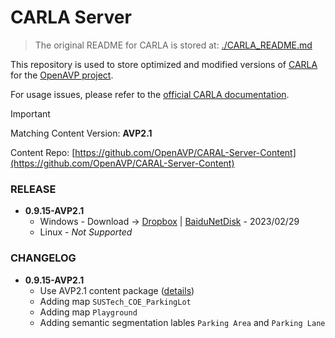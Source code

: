 # CARLA Server

> The original README for CARLA is stored at: [./CARLA_README.md](./CARLA_README.md)

This repository is used to store optimized and modified versions of [CARLA](https://carla.org/) for the [OpenAVP project](https://github.com/OpenAVP). 

For usage issues, please refer to the [official CARLA documentation](https://carla.readthedocs.io/en/latest/).

> [!IMPORTANT]  
> Matching Content Version: **AVP2.1**
> 
> Content Repo: [https://github.com/OpenAVP/CARAL-Server-Content](https://github.com/OpenAVP/CARAL-Server-Content)

### RELEASE

- **0.9.15-AVP2.1**
    - Windows - Download -> [Dropbox](https://www.dropbox.com/scl/fi/tk67jt86yu41pg5ohtemq/CARLA-Server-0.9.15-AVP2.1-WIN64.zip?rlkey=zg787j2rdvo1w4yi04xumz8lk&dl=0) | [BaiduNetDisk](https://pan.baidu.com/s/1vQ2PwvtS5B28QrTYBFIGzQ?pwd=kgi5) - 2023/02/29
    - Linux - _Not Supported_

### CHANGELOG

- **0.9.15-AVP2.1**
    - Use AVP2.1 content package ([details](https://github.com/OpenAVP/CARAL-Server-Content/releases/tag/AVP2.1))
    - Adding map `SUSTech_COE_ParkingLot`
    - Adding map `Playground`
    - Adding semantic segmentation lables `Parking Area` and `Parking Lane`


